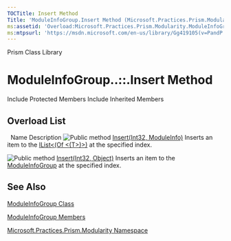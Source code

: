 ```yaml
---
TOCTitle: Insert Method
Title: 'ModuleInfoGroup.Insert Method (Microsoft.Practices.Prism.Modularity)'
ms:assetid: 'Overload:Microsoft.Practices.Prism.Modularity.ModuleInfoGroup.Insert'
ms:mtpsurl: 'https://msdn.microsoft.com/en-us/library/Gg419105(v=PandP.50)'
---
```


Prism Class Library

ModuleInfoGroup..::.Insert Method
=================================

Include Protected Members
Include Inherited Members

Overload List
-------------

<span id="overloadMembersTableToggle"></span>
 
Name
Description
![](https://msdn.microsoft.com/en-us/Gg419105.pubmethod(en-us,PandP.50).gif "Public method")
[Insert(Int32, ModuleInfo)](https://msdn.microsoft.com/m:microsoft.practices.prism.modularity.moduleinfogroup.insert(system.int32%2cmicrosoft.practices.prism.modularity.moduleinfo))
Inserts an item to the [IList&lt;(Of &lt;(T&gt;)&gt;)](http://msdn2.microsoft.com/en-us/library/5y536ey6) at the specified index.

![](https://msdn.microsoft.com/en-us/Gg419105.pubmethod(en-us,PandP.50).gif "Public method")
[Insert(Int32, Object)](https://msdn.microsoft.com/m:microsoft.practices.prism.modularity.moduleinfogroup.insert(system.int32%2csystem.object))
Inserts an item to the [ModuleInfoGroup](https://msdn.microsoft.com/t:microsoft.practices.prism.modularity.moduleinfogroup) at the specified index.

See Also
--------

<span id="seeAlsoToggle"></span>
[ModuleInfoGroup Class](https://msdn.microsoft.com/t:microsoft.practices.prism.modularity.moduleinfogroup)

[ModuleInfoGroup Members](https://msdn.microsoft.com/allmembers.t:microsoft.practices.prism.modularity.moduleinfogroup)

[Microsoft.Practices.Prism.Modularity Namespace](https://msdn.microsoft.com/n:microsoft.practices.prism.modularity)
